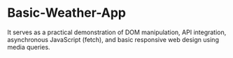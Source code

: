 # Basic-Weather-App
It serves as a practical demonstration of DOM manipulation, API integration, asynchronous JavaScript (fetch), and basic responsive web design using media queries.
